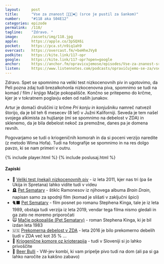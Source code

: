 ```yaml
---
layout: 	post
title:  	"Vse za znanost 👨🏻‍🔬❤️🍻 (srce je pustil za šankom)"
number: 	"#118 aka S04E12"
categories:	epizode
permalink:	/118/
tagline: 	"Zdravo. "
image:		/assets/img/118.jpg
apple:		https://apple.co/3pSQX6i
pocket:		https://pca.st/n9iq1ah9
overcast:	https://overcast.fm/+beHheJVy8
podkite:	https://kite.link/117-opr
google:		https://kite.link/117-opr?open=google
anchor:		https://anchor.fm/opravicujemose/episodes/Vse-za-znanost-srce-je-pustil-za-ankom-e1n2v20
listen:		https://www.listennotes.com/podcasts/opravičujemo-se-za/vse-za-znanost-srce-je-doWE_Mez3Hs/embed/
---
```


Zdravo. Spet se spomnimo na veliki test nizkocenovnih piv in ugotovimo, da Peli pozna zdaj tudi brezalkohonla nizkocenovna piva, spomnimo se tudi na komad / film / knjigo Mačje pokopališče. Končno se pritepemo do krčme, kjer je v tokratnem poglavju eden od naših junakov. 

Artur je domači druščini iz krčme _Pri konju in konjušniku_ namreč natvezil štorijo, da je bil teh 6 mesecev (8 let) v Južni Kaliforniji. Seveda je tem našel svojega alkimista za hujšanje (mi se spomnimo na debelost v ZDA) in sklenemo, da je bila debelost nekoč za premožne, danes pa je domena revnih. 

Pogovarjamo se tudi o kriogeničnih komorah in da si poceni verzijo naredite (z metodo Wima Hofa). Tudi na fotografije se spomnimo in na res dolgo pavzo, ki se nam primeri v outru. 

{% include player.html %}
{% include poslusaj.html %}

<!--break-->

#### Zapiski

- 📼 [Veliki test (nekaj) nizkocenovnih piv](https://www.youtube.com/watch?v=c7m9T44s-aw) - iz leta 2011, kjer nas tri (pa še Ukija in Spretana) lahko vidite tudi v videu 
- 🪦 [Pet Sematary](https://www.youtube.com/watch?v=HJWFsZ_YUc4) - štiklc Ramonesov iz njihovega albuma _Brain Drain_, napisan samo za spodnji film (komad je slišati v zaključni špici)
- 🐈‍⬛ [Pet Sematary](https://en.wikipedia.org/wiki/Pet_Sematary_(1989_film)) - film posnet po romanu Stephena Kinga, tale je iz leta 1989, obstaja tudi verzija iz leta 2019, vendar tega filma nismo gledali in ga zato ne moremo priporočati
- 🙀 [Mačje pokopališe (Pet Sematary)](https://en.wikipedia.org/wiki/Pet_Sematary) - roman Stephena Kinga, ki je bil izdan leta 1983
- 🇺🇸 [Prekomerna debelost v ZDA](https://en.wikipedia.org/wiki/Obesity_in_the_United_States) - leta 2016 je bilo prekomerno debelih ljudi v ZDA več kot 35 % ... 
- 🥶 [Kriogenične komore oz krioterapija](https://juventina.si/postopek/krioterapija/) - tudi v Sloveniji si jo lahko privoščite
- 🍺 [Beer Bulli](https://beerbulli.si/) - VW-jev kombi, ki vam pripelje pivo tudi na dom (ali pa si ga lahko naročite za kakšno zabavo)